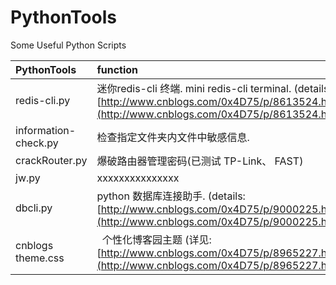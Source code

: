 # PythonTools
Some Useful Python Scripts

| PythonTools          | function                                     |
| :------------------- | :------------------------------------------- |
| redis-cli.py         | 迷你redis-cli 终端. mini redis-cli terminal. (details: [http://www.cnblogs.com/0x4D75/p/8613524.html](http://www.cnblogs.com/0x4D75/p/8613524.html)) |
| information-check.py | 检查指定文件夹内文件中敏感信息.              |
| crackRouter.py       | 爆破路由器管理密码(已测试 TP-Link、 FAST)    |
| jw.py                | xxxxxxxxxxxxxxx|
| dbcli.py             | python 数据库连接助手. (details: [http://www.cnblogs.com/0x4D75/p/9000225.html](http://www.cnblogs.com/0x4D75/p/9000225.html)) |
|cnblogs theme.css |  个性化博客园主题 (详见: [http://www.cnblogs.com/0x4D75/p/8965227.html](http://www.cnblogs.com/0x4D75/p/8965227.html))|

